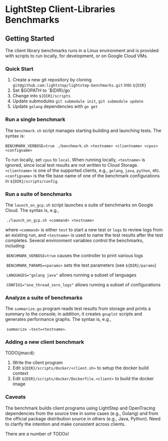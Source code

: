 # LightStep Client-Libraries Benchmarks

## Getting Started

The client library benchmarks runs in a Linux environment and is provided with scripts to run locally, for development, or on Google Cloud VMs. 

### Quick Start

1. Create a new git repository by cloning `git@github.com:lightstep/lightstep-benchmarks.git` into `${DIR}`
2. Set $GOPATH to `${DIR}/go` 
3. Change into `${DIR}/scripts`
4. Update submodules `git submodule init`, `git submodule update`
5. Update `golang` dependencies with `go get`

### Run a single benchmark

The `benchmark.sh` script manages starting building and launching tests. The syntax is:

​	`BENCHMARK_VERBOSE=true ./benchmark.sh <testname> <clientname> <cpus> <configname>`

To run locally, set `cpus` to `local`. When running locally, `<testname>` is ignored, since local test results are not written to Cloud Storage. `<clientname>` is one of the supported clients, e.g., `golang`, `java`, `python`, etc. `<configname>` is the file base name of one of the benchmark configurations in `${DIR}/scripts/config`.

### Run a suite of benchmarks

The `launch_on_gcp.sh` script launches a suite of benchmarks on Google Cloud. The syntax is, e.g.,

​	`./launch_on_gcp.sh <command> <testname>`

where `<command>` is either `test` to start a new test or `logs` to review logs from an existing run, and `<testname>` is used to name the test results after the test completes. Several environment variables control the benchmarks, including:

​	`BENCHMARK_VERBOSE=true` causes the controller to print various logs

​	`BENCHMARK_PARAMS=<params>` sets the test parameters (see `${DIR}/params`)

​	`LANGUAGES="golang java"` allows running a subset of languages

​	`CONFIGS="one_thread_zero_logs"` allows running a subset of configurations

### Analyze a suite of benchmarks

The `summarize.go` program reads test results from storage and prints a summary to the console; in addition, it creates `gnuplot` scripts and generates performance graphs. The syntax is, e.g.,

​	`summarize —test=<testname>`.

### Adding a new client benchmark

TODO(jmacd):

1. Write the client program
2. Edit `${DIR}/scripts/docker/<client.sh>` to setup the docker build context
3. Edit `${DIR}/scripts/docker/Dockerfile.<client>` to build the docker image

### Caveats

The benchmark builds client programs using LightStep and OpenTracing dependencies from the source tree in some cases (e.g., Golang) and from the official package distribution source in others (e.g., Java, Python). Need to clarify the intention and make consistent across clients.

There are a number of TODOs!